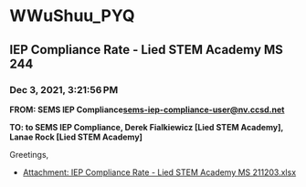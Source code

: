 # WWuShuu_PYQ
## IEP Compliance Rate - Lied STEM Academy MS 244
### Dec 3, 2021, 3:21:56 PM
**FROM: SEMS IEP Compliance<sems-iep-compliance-user@nv.ccsd.net>**

**TO: to SEMS IEP Compliance, Derek Fialkiewicz [Lied STEM Academy], Lanae Rock [Lied STEM Academy]**


Greetings,  





* [Attachment: IEP Compliance Rate - Lied STEM Academy MS 211203.xlsx](WWuShuu_PYQ-attachment-1.xlsx)

